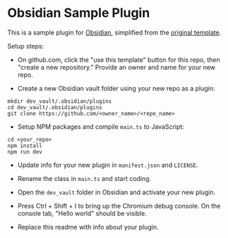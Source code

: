 # Obsidian Sample Plugin

This is a sample plugin for [Obsidian](https://obsidian.md), simplified from the
[original template](https://github.com/obsidianmd/obsidian-sample-plugin).

Setup steps:

- On github.com, click the "use this template" button for this repo, then "create a new repository."
  Provide an owner and name for your new repo.

- Create a new Obsidian vault folder using your new repo as a plugin:

```
mkdir dev_vault/.obsidian/plugins
cd dev_vault/.obsidian/plugins
git clone https://github.com/<owner_name>/<repo_name>
```

- Setup NPM packages and compile `main.ts` to JavaScript:

```
cd <your_repo>
npm install
npm run dev
```

- Update info for your new plugin in `manifest.json` and `LICENSE`.

- Rename the class in `main.ts` and start coding.

- Open the `dev_vault` folder in Obsidian and activate your new plugin.

- Press Ctrl + Shift + I to bring up the Chromium debug console. On the console tab, "Hello world"
  should be visible.

- Replace this readme with info about your plugin.
